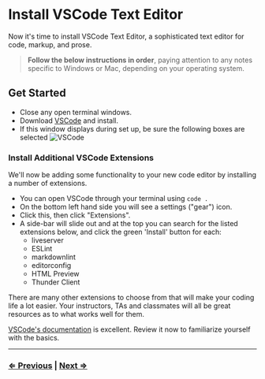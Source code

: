 # Install VSCode Text Editor

Now it's time to install VSCode Text Editor, a sophisticated text editor for code, markup, and prose.

> **Follow the below instructions in order**, paying attention to any notes specific to Windows or Mac, depending on your operating system.

## Get Started

- Close any open terminal windows.
- Download [VSCode](https://code.visualstudio.com/download) and install.
- If this window displays during set up, be sure the following boxes are selected
![VSCode](../vscode.png)

### Install Additional VSCode Extensions

We'll now be adding some functionality to your new code editor by installing a number of extensions.

- You can open VSCode through your terminal using `code .`
- On the bottom left hand side you will see a settings ("gear") icon.
- Click this, then click "Extensions".
- A side-bar will slide out and at the top you can search for the listed extensions below, and click the green 'Install' button for each:
  - liveserver
  - ESLint
  - markdownlint
  - editorconfig
  - HTML Preview
  - Thunder Client

There are many other extensions to choose from that will make your coding life a lot easier. Your instructors, TAs and classmates will all be great resources as to what works well for them.

[VSCode's documentation](https://code.visualstudio.com/docs) is excellent. Review it now to familiarize yourself with the basics.

---

### [⇐ Previous](./9-eslint.md) | [Next ⇒](./11-verify.md)

